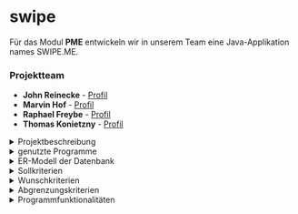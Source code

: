 # swipe

Für das Modul <b>PME</b> entwickeln wir in unserem Team eine Java-Applikation names SWIPE.ME.

### Projektteam
* **John Reinecke** - [Profil](https://github.com/JFuqX)
* **Marvin Hof** - [Profil](https://github.com/MarvinHof)
* **Raphael Freybe** - [Profil](https://github.com/rfreybe)
* **Thomas Konietzny** - [Profil](https://github.com/Hundewurst)

<details>
<summary> Projektbeschreibung </summary>
<br>
Für das Modul <b>PME</b> entwickeln wir in unserem Team eine Java-Applikation namens SWIPE.ME, dabei handelt es sich um eine Lern-App für Android Geräte, in der man Karteikarten erstellen kann. Diese besitzen eine Vorderseite mit einer Frage und einer Rückseite mit der passenden Antwort, diese kann mit Text,oder einem Bild, welches man vorher der Karteikarte hinzufügt oder einem Text bestehen. Die Karteikarten Verfügen über ein Bewertungssystem, durch den ein Algorithmus beim Lernen Karteikarten vorschlägt, welche eine schlechte Bewertung haben und deshalb noch geübt werden müssen. Außerdem gibt es eine Ordnerstruktur, so dass man die Karten in Fächer und Themen kategorisieren kann, diese Ordner kann man auch nach Namen, zuletzt verwendet oder personalisiert über Drag and Drop sortieren, um die gewünschten Kategorien möglichst schnell und intuitiv finden zu können.<br>
</details>

<details>
<summary> genutzte Programme </summary>
<br>

* [IntelliJ](https://www.jetbrains.com/de-de/idea/download/other.html) - IDE für JAVA
* [lucidchart](https://www.lucidchart.com) - Tool für die Erstellung der Diagramme
* [Office](https://www.office.com/) - Office Programm
* [Git](https://git-scm.com/) - Versionskontrolle
* [Discord](https://discord.com/) - Kommunikationsmittel
* [Telegram](https://telegram.org) - Kommunikationsmittel
</details>


<details>
<summary> ER-Modell der Datenbank </summary>
<br>

![alt text]()
</details>

<details>
<summary> Sollkriterien </summary>
<br>

-Erstellung von Karteikarten (Vorderseite -> Frage, Rückseite -> Antwort) & Karteikartenverwaltung (Löschen)<br>
-Import von Bildern, Texte<br>
-Leichte bedienbarkeit durch swipen<br>
-Kategorien mit Unterordnern, in denen sich die Karteikarten befinden<br>
-Anzeige der Karteikarten innerhalb eines Ordners geordnet oder geshuffelt<br>
-Sidebar->Ordner->Fächer->Karteikarte<br>
-Sidebar->Ordnereinstellung---Ordner Sortieren nach---Karteikarten Sortieren nach---Filtern nach<br>
-Plusbutton unten rechts--Welcher Ordner(Ordner hinzufügen,zurück)--Welche Kategorie(Kategorie hinzufügen,zurück)<br>
-Sidebar->Einstellungen(unten links)--Sprache<br>
-Einstellungen--Sounds--Sprache<br>
-Ordnerstruktur:  Ordnerauswahl--Kategorieauswahl--Karteiauswahl<br>


</details>

<details>
<summary> Wunschkriterien </summary>
<br>

-Import .txt anstatt Copy&Paste<br>
-Statistik anzeige<br>
-Wechsel der Sprache (Deutsch/Englisch)<br>
-Sidebar->Stats<br>
-Fotofunktion in der App<br>
-Skalierbarkeit der Bildern<br>
-Lernplan (Push Benachrichtigungen -> Weckerfunktion)<br>
-Erweiterte bedienbarkeit(Karteikarten und Ordner durch bewegungen bedienen kann)<br>
-Gutes UI design<br>
-.csv Fileformat für die Vereinfachung, der Speicherung von Nutzerdaten<br>

</details>

<details>
<summary> Abgrenzungskriterien </summary>
<br>

-keine Accounts, kein login nur Lokales speichern<br>

</details>

<details>
<summary> Programmfunktionalitäten </summary>
<br>

Die Hauptnavigation der App ist in drei Punkte unterteilt, diese bestehen aus “Statistics”, “Home” und “Settings”. In den “Statistics” werden einige Daten zur Bewertung von Karteikarten gesammelt. In den “Settings” kann man zwischen der normalen und der dunklen Ansicht wechseln. Im Unterpunkt “Home” findet man die Hauptfunktionalität der App, es werden mittels eines Recycler Views alle Ordner angezeigt, die der Benutzer angelegt hat. Man kann die Ordner nach verschiedenen Kriterien sortieren oder mittels Drag and Drop eine eigene Reihenfolge festlegen. Wenn man auf einen Ordner klickt, sieht man dessen Inhalt und kann sich seine erstellten Karteikarten ansehen und diese bewerten, dies geschieht durch ein Wischen nach links oder rechts oder das drücken der Daumen, tippt man die Karte an, so wird die Rückseite angezeigt. Klickt man auf das Plus Symbol unten rechts kommt man auf ein Fragment, bei dem man wählen kann, ob man einen Ordner oder eine Karte erstellen möchte. Je nach dem was man erstellen möchte kann man den Punkt antippen und dort seine Daten eingeben. Karteikarten können nur in Ordnern erstellt werden und man kann diesen ein Bild aus seinem explorer zuweisen oder ein neues mit der Kamera des Gerätes aufnehmen.<br>

</details>

